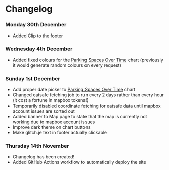 # Changelog

### Monday 30th December
* Added [Clip](https://clip.glitch.je) to the footer

### Wednesday 4th December
* Added fixed colours for the [Parking Spaces Over Time](http://localhost:3000/charts/transport/parking-over-time) chart (previously it would generate random colours on every request)

### Sunday 1st December
* Add proper date picker to [Parking Spaces Over Time](http://localhost:3000/charts/transport/parking-over-time) chart
* Changed eatsafe fetching job to run every 2 days rather than every hour (it cost a fortune in mapbox tokens!)
* Temporarily disabled coordinate fetching for eatsafe data until mapbox account issues are sorted out
* Added banner to Map page to state that the map is currently not working due to mapbox account issues
* Improve dark theme on chart buttons
* Make glitch.je text in footer actually clickable

### Thursday 14th November
* Changelog has been created!
* Added GitHub Actions workflow to automatically deploy the site